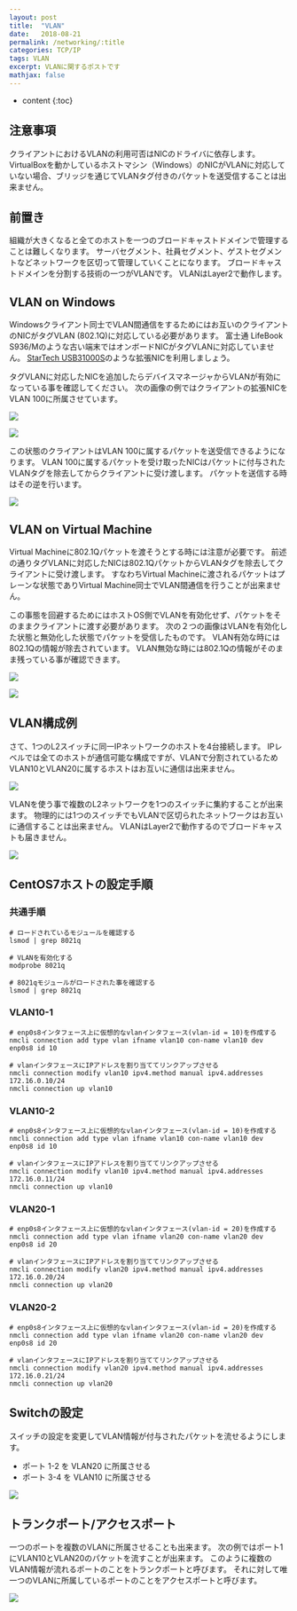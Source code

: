 ```yaml
---
layout: post
title:  "VLAN"
date:   2018-08-21
permalink: /networking/:title
categories: TCP/IP
tags: VLAN
excerpt: VLANに関するポストです
mathjax: false
---
```

 
* content
{:toc}

## 注意事項

クライアントにおけるVLANの利用可否はNICのドライバに依存します。
VirtualBoxを動かしているホストマシン（Windows）のNICがVLANに対応していない場合、ブリッジを通じてVLANタグ付きのパケットを送受信することは出来ません。

## 前置き

組織が大きくなると全てのホストを一つのブロードキャストドメインで管理することは難しくなります。
サーバセグメント、社員セグメント、ゲストセグメントなどネットワークを区切って管理していくことになります。
ブロードキャストドメインを分割する技術の一つがVLANです。
VLANはLayer2で動作します。

## VLAN on Windows

Windowsクライアント同士でVLAN間通信をするためにはお互いのクライアントのNICがタグVLAN (802.1Q)に対応している必要があります。
富士通 LifeBook S936/Mのような古い端末ではオンボードNICがタグVLANに対応していません。
[StarTech USB31000S](https://www.amazon.co.jp/gp/product/B0095EFXMC)のような拡張NICを利用しましょう。

タグVLANに対応したNICを追加したらデバイスマネージャからVLANが有効になっている事を確認してください。
次の画像の例ではクライアントの拡張NICをVLAN 100に所属させています。

![](/images/vlan/2019-07-08-22-57-18.png)

![](/images/vlan/2019-07-08-22-57-47.png)

この状態のクライアントはVLAN 100に属するパケットを送受信できるようになります。
VLAN 100に属するパケットを受け取ったNICはパケットに付与されたVLANタグを除去してからクライアントに受け渡します。
パケットを送信する時はその逆を行います。

![](/images/vlan/2019-07-08-23-12-45.png)

## VLAN on Virtual Machine

Virtual Machineに802.1Qパケットを渡そうとする時には注意が必要です。
前述の通りタグVLANに対応したNICは802.1QパケットからVLANタグを除去してクライアントに受け渡します。
すなわちVirtual Machineに渡されるパケットはプレーンな状態でありVirtual Machine同士でVLAN間通信を行うことが出来ません。

この事態を回避するためにはホストOS側でVLANを有効化せず、パケットをそのままクライアントに渡す必要があります。
次の２つの画像はVLANを有効化した状態と無効化した状態でパケットを受信したものです。
VLAN有効な時には802.1Qの情報が除去されています。
VLAN無効な時には802.1Qの情報がそのまま残っている事が確認できます。

![](/images/vlan/2019-07-08-23-26-45.png)

![](/images/vlan/2019-07-08-23-23-34.png)

## VLAN構成例

さて、1つのL2スイッチに同一IPネットワークのホストを4台接続します。
IPレベルでは全てのホストが通信可能な構成ですが、VLANで分割されているためVLAN10とVLAN20に属するホストはお互いに通信は出来ません。

![](/images/vlan/vlan.png)

VLANを使う事で複数のL2ネットワークを1つのスイッチに集約することが出来ます。
物理的には1つのスイッチでもVLANで区切られたネットワークはお互いに通信することは出来ません。
VLANはLayer2で動作するのでブロードキャストも届きません。

![](/images/vlan/vlan_network2.png)

## CentOS7ホストの設定手順

### 共通手順
```
# ロードされているモジュールを確認する
lsmod | grep 8021q

# VLANを有効化する
modprobe 8021q

# 8021qモジュールがロードされた事を確認する
lsmod | grep 8021q
```

### VLAN10-1
```
# enp0s8インタフェース上に仮想的なvlanインタフェース(vlan-id = 10)を作成する
nmcli connection add type vlan ifname vlan10 con-name vlan10 dev enp0s8 id 10

# vlanインタフェースにIPアドレスを割り当ててリンクアップさせる
nmcli connection modify vlan10 ipv4.method manual ipv4.addresses 172.16.0.10/24
nmcli connection up vlan10
```

### VLAN10-2
```
# enp0s8インタフェース上に仮想的なvlanインタフェース(vlan-id = 10)を作成する
nmcli connection add type vlan ifname vlan10 con-name vlan10 dev enp0s8 id 10

# vlanインタフェースにIPアドレスを割り当ててリンクアップさせる
nmcli connection modify vlan10 ipv4.method manual ipv4.addresses 172.16.0.11/24
nmcli connection up vlan10
```

### VLAN20-1
```
# enp0s8インタフェース上に仮想的なvlanインタフェース(vlan-id = 20)を作成する
nmcli connection add type vlan ifname vlan20 con-name vlan20 dev enp0s8 id 20

# vlanインタフェースにIPアドレスを割り当ててリンクアップさせる
nmcli connection modify vlan20 ipv4.method manual ipv4.addresses 172.16.0.20/24
nmcli connection up vlan20
```

### VLAN20-2
```
# enp0s8インタフェース上に仮想的なvlanインタフェース(vlan-id = 20)を作成する
nmcli connection add type vlan ifname vlan20 con-name vlan20 dev enp0s8 id 20

# vlanインタフェースにIPアドレスを割り当ててリンクアップさせる
nmcli connection modify vlan20 ipv4.method manual ipv4.addresses 172.16.0.21/24
nmcli connection up vlan20
```

## Switchの設定

スイッチの設定を変更してVLAN情報が付与されたパケットを流せるようにします。

- ポート 1-2 を VLAN20 に所属させる
- ポート 3-4 を VLAN10 に所属させる

![](2019-07-14-13-56-11.png)

## トランクポート/アクセスポート

一つのポートを複数のVLANに所属させることも出来ます。
次の例ではポート1にVLAN10とVLAN20のパケットを流すことが出来ます。
このように複数のVLAN情報が流れるポートのことをトランクポートと呼びます。
それに対して唯一つのVLANに所属しているポートのことをアクセスポートと呼びます。

![](2019-07-14-14-05-07.png)